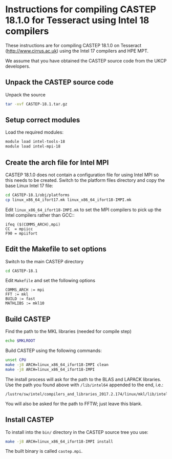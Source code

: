 Instructions for compiling CASTEP 18.1.0 for Tesseract using Intel 18 compilers
============================================================================

These instructions are for compiling CASTEP 18.1.0 on Tesseract (http://www.cirrus.ac.uk) using the Intel 17 compilers
and HPE MPT.

We assume that you have obtained the CASTEP source code from the UKCP developers.

Unpack the CASTEP source code
-----------------------------

Unpack the source

```bash
tar -xvf CASTEP-18.1.tar.gz 
```

Setup correct modules
---------------------

Load the required modules:

```bash
module load intel-tools-18
module load intel-mpi-18
```

Create the arch file for Intel MPI
----------------------------------

CASTEP 18.1.0 does not contain a configuration file for using Intel MPI so this
needs to be created. Switch to the platform files directory and copy the base
Linux Intel 17 file:

```bash
cd CASTEP-18.1/obj/platforms
cp linux_x86_64_ifort17.mk linux_x86_64_ifort18-IMPI.mk
```

Edit `linux_x86_64_ifort18-IMPI.mk` to set the MPI compilers to pick up the 
Intel compilers rather than GCC::

```
ifeq ($(COMMS_ARCH),mpi)
CC  = mpiicc
F90 = mpiifort
```

Edit the Makefile to set options
--------------------------------

Switch to the main CASTEP directory

```bash
cd CASTEP-18.1
```

Edit `Makefile` and set the following options

```
COMMS_ARCH := mpi
FFT := mkl
BUILD := fast
MATHLIBS := mkl10
```

Build CASTEP
------------

Find the path to the MKL libraries (needed for compile step)

```bash
echo $MKLROOT
```

Build CASTEP using the following commands:

```bash
unset CPU
make -j8 ARCH=linux_x86_64_ifort18-IMPI clean
make -j8 ARCH=linux_x86_64_ifort18-IMPI
```

The install process will ask for the path to the BLAS and LAPACK libraries. Use the path
you found above with `/lib/intel64` appended to the end, i.e.:

```
/lustre/sw/intel/compilers_and_libraries_2017.2.174/linux/mkl/lib/intel64
```

You will also be asked for the path to FFTW; just leave this blank.

Install CASTEP
--------------

To install into the `bin/` directory in the CASTEP source
tree you use:

```bash
make -j8 ARCH=linux_x86_64_ifort18-IMPI install
```

The built binary is called `castep.mpi`.
